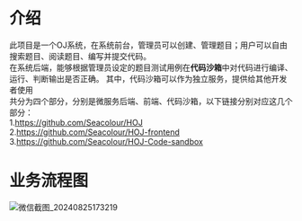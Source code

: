 # 介绍
此项目是一个OJ系统，在系统前台，管理员可以创建、管理题目；用户可以自由搜索题目、阅读题目、编写并提交代码。<br>
在系统后端，能够根据管理员设定的题目测试用例在**代码沙箱**中对代码进行编译、运行、判断输出是否正确。
其中，代码沙箱可以作为独立服务，提供给其他开发者使用 <br>
共分为四个部分，分别是微服务后端、前端、代码沙箱，以下链接分别对应这几个部分：<br>
1.https://github.com/Seacolour/HOJ <br>
2.https://github.com/Seacolour/HOJ-frontend <br>
3.https://github.com/Seacolour/HOJ-Code-sandbox <br>
# 业务流程图
![微信截图_20240825173219](https://github.com/user-attachments/assets/34200cd7-3e57-4760-901c-281cf8090849)

